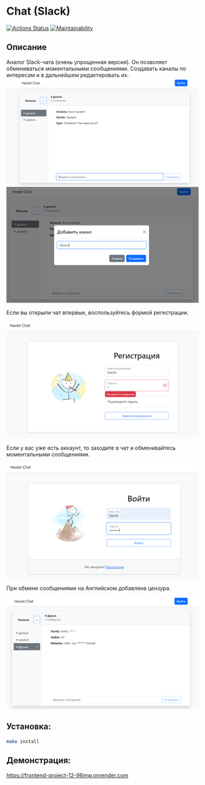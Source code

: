 # Chat (Slack)
[![Actions Status](https://github.com/Darkon96/frontend-project-12/actions/workflows/hexlet-check.yml/badge.svg)](https://github.com/Darkon96/frontend-project-12/actions)
[![Maintainability](https://api.codeclimate.com/v1/badges/9f2a15e7a370c3add7bd/maintainability)](https://codeclimate.com/github/Darkon96/frontend-project-12/maintainability)
## Описание
Аналог Slack-чата (очень упрощенная версия). Он позволяет обмениваться моментальными сообщениями. Создавать каналы по интересам и в дальнейшем редактировать их.
![alt text](<./frontend/src/assets/readme_img/1.PNG>)
![alt text](<./frontend/src/assets/readme_img/2.PNG>)

Если вы открыли чат впервые, воспользуйтесь формой регестрации.

![alt text](<./frontend/src/assets/readme_img/3.PNG>)

Если у вас уже есть аккаунт, то заходите в чат и обменивайтесь моментальными сообщениями.

![alt text](<./frontend/src/assets/readme_img/4.PNG>)

При обмене сообщениями на Английском добавлена цензура.

![alt text](<./frontend/src/assets/readme_img/5.PNG>)

## Установка:
```sh
make install
```
## Демонстрация:

<https://frontend-project-12-96mw.onrender.com>

